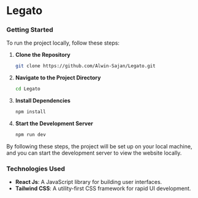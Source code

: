 # Legato

### Getting Started
To run the project locally, follow these steps:

1. **Clone the Repository**
    ```sh
    git clone https://github.com/Alwin-Sajan/Legato.git
    ```
   
2. **Navigate to the Project Directory**
    ```sh
    cd Legato
    ```

3. **Install Dependencies**
    ```sh
    npm install
    ```

4. **Start the Development Server**
    ```sh
    npm run dev
    ```

By following these steps, the project will be set up on your local machine, and you can start the development server to view the website locally.

### Technologies Used
- **React Js**: A JavaScript library for building user interfaces.
- **Tailwind CSS**: A utility-first CSS framework for rapid UI development.

